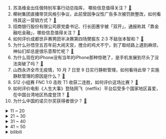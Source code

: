 1. 苏洛维金出任俄特别军事行动总指挥， 哪些信息值得关注？ [:link:](https://www.zhihu.com/question/558239499)
2. 椰树集团直播带货风格引争议，此前曾因争议性广告多次被罚款整改，如何看待其这一营销方式？ [:link:](https://www.zhihu.com/question/558206344)
3. 招商银行股份有限公司原党委书记、行长田惠宇被「双开」，通报称其「靠金融吃金融」，哪些信息值得关注？ [:link:](https://www.zhihu.com/question/558171591)
4. 如何评价成都世乒赛男团半决赛第四场樊振东 2:3 不敌张本智和？ [:link:](https://www.zhihu.com/question/558224831)
5. 为什么孙悟空五百年前大闹天宫，搅合的鸡犬不宁，到了取经路上遇到麻烦，神仙们却总是很乐意帮忙呢？ [:link:](https://www.zhihu.com/question/547312154)
6. 为什么现在的iPhone没有当年的iPhone那种惊艳了，是手机发展到尽头了没法突破了吗？ [:link:](https://www.zhihu.com/question/556006932)
7. 山西永济全市无疫情，10 月 7 日至 9 日实行静默管理，如何看待此举？实施静默管理的原因是什么？ [:link:](https://www.zhihu.com/question/558174333)
8. S12 小组赛 FNC 1:0 击败 T1 收获二连胜，如何评价这场比赛？ [:link:](https://www.zhihu.com/question/558272671)
9. 如何评价电影《人生大事》登陆网飞（netflix）平台后受多个国家地区喜爱，在中国台湾地区热度登顶？ [:link:](https://www.zhihu.com/question/557430899)
10. 为什么中国的诺贝尔奖获得者很少？ [:link:](https://www.zhihu.com/question/395750796)
<details>
<summary>11 ~ 20</summary>

11. 财政部称 1 至 8 月全国发行地方政府债券 60474 亿元，如何看待此数据？释放了哪些信号？ [:link:](https://www.zhihu.com/question/558182424)
12. 孙悟空既然学到了长生之道，为何又因阳寿已尽去大闹地府？ [:link:](https://www.zhihu.com/question/34832301)
13. 如何看待广州一女子 6000 元买实木沙发发现内部全是水泥？从法律角度分析商家应该承担哪些责任？ [:link:](https://www.zhihu.com/question/558158780)
14. 外交部回应马斯克发表涉台言论「台湾问题是中国内政」，有哪些值得关注的信息？ [:link:](https://www.zhihu.com/question/558208853)
15. 泽连斯基会后悔把乌克兰带到现在的境地吗？ [:link:](https://www.zhihu.com/question/558222391)
16. 2022 世乒赛男团半决赛中国队 3:2 险胜日本队晋级决赛，如何评价本场比赛？ [:link:](https://www.zhihu.com/question/558205658)
17. 研究称「悲伤孤独比吸烟更加速衰老」，如何看待此研究结论？有哪些缓解抑郁的心理小技巧值得分享？ [:link:](https://www.zhihu.com/question/558208027)
18. S12 小组赛 EDG 1:0 击败 C9 拿下首胜，如何评价这场比赛？ [:link:](https://www.zhihu.com/question/558274164)
19. 如何看待微软22年转正挂了所有日常实习生？ [:link:](https://www.zhihu.com/question/557506449)
20. S12 小组赛 TES 1:0 轻松击败 GAM 收获开门红，如何评价这场比赛？ [:link:](https://www.zhihu.com/question/558277761)
</details>
<details>
<summary>21 ~ 30</summary>

21. 名校毕业却混得很差是怎样一种体验？ [:link:](https://www.zhihu.com/question/62836213)
22. 你认为俄乌战争最终会以什么结果结束？ [:link:](https://www.zhihu.com/question/555106077)
23. 每天一小时英语 ，一年能达到什么水平? [:link:](https://www.zhihu.com/question/500545055)
24. 我想知道为什么要努力学习? [:link:](https://www.zhihu.com/question/558176452)
25. 印尼大使称普京、泽连斯基都将赴巴厘岛参加 G20 ，这或将是两人俄乌冲突后首次同框，哪些信息值得关注？ [:link:](https://www.zhihu.com/question/558188719)
26. 为什么人会不由自主地觉得猫可爱？ [:link:](https://www.zhihu.com/question/293963726)
27. 杭州最贵的小区是哪里？ [:link:](https://www.zhihu.com/question/406592416)
28. 新国标插座为什么不设计成两脚和三脚兼容共用？ [:link:](https://www.zhihu.com/question/557597792)
29. 什么是「无效」的关心？ [:link:](https://www.zhihu.com/question/53345403)
30. 乌方称克里米亚大桥事件仅仅是一个开始，俄罗斯的占领将被全部驱除，这意味着什么？释放了什么信号？ [:link:](https://www.zhihu.com/question/558204575)
</details>
<details>
<summary>31 ~ 40</summary>

31. 如何看待中方回应美对芯片实施新的出口管制，称「美方将科技和经贸问题政治化工具化武器化只会反噬自身」？ [:link:](https://www.zhihu.com/question/558211994)
32. 除了水以外，茶、咖啡、饮料、酒、牛奶，这五种饮品哪种最适合日常饮用？ [:link:](https://www.zhihu.com/question/555012193)
33. 国庆档 15 亿票房创 8 年来最低，业内人士称「影片数量和体量不足以支撑」，如何看待国庆档票房低迷？ [:link:](https://www.zhihu.com/question/558182893)
34. 如何评价通用汽车创始人威廉杜兰特？ [:link:](https://www.zhihu.com/question/554160289)
35. 如何看待DeepMind最新的AI系统AlphaTensor可以发现矩阵相乘的求解方法？ [:link:](https://www.zhihu.com/question/557880171)
36. 教师资格证能一次性过吗？ [:link:](https://www.zhihu.com/question/382580647)
37. 你有没有感觉这几年CPU性能有点过剩？如何避免多花冤枉钱呢？ [:link:](https://www.zhihu.com/question/552474507)
38. 老人床头抠洞塞钱两年存了三万多，关键时刻派上用场，老一辈人为何喜欢存钱不消费？如何看待他们的存钱理念？ [:link:](https://www.zhihu.com/question/557370859)
39. 有哪些古籍是曾经失传，到近现代才被重新发现的？ [:link:](https://www.zhihu.com/question/266446300)
40. 世贸组织预测全球贸易在 22 年下半年将失去增长动能，23 年增速大幅放缓，有何影响？各国将如何应对？ [:link:](https://www.zhihu.com/question/558184989)
</details>
<details>
<summary>41 ~ 50</summary>

41. 因涉嫌「严重不当行为」英国贸易大臣被解职， 如何看待英国新政府成立一个月已被丑闻所困扰？ [:link:](https://www.zhihu.com/question/558165259)
42. 你认为，在职场中，态度和能力哪个更重要？为什么？ [:link:](https://www.zhihu.com/question/556504293)
43. 华人首富旗下交易所被黑客打劫，2 小时被盗取 200 万枚币安币，损失高达 7 亿元，具体情况如何？ [:link:](https://www.zhihu.com/question/558163460)
44. 2021 年柳州螺蛳粉全产业链销售收入达到 501 亿元人民币，螺蛳粉产业带来哪些启示？哪些值得借鉴？ [:link:](https://www.zhihu.com/question/558178672)
45. 哪个瞬间让你觉得数学充满魅力？ [:link:](https://www.zhihu.com/question/509006128)
46. 你觉得 S12 全球总决赛哪支战队将夺得总冠军？ [:link:](https://www.zhihu.com/question/556061034)
47. 截至 9 月底，全国汽车保有量达 3.15 亿辆，汽车驾驶人 4.61 亿人，哪些信息值得关注？ [:link:](https://www.zhihu.com/question/558176272)
48. 2022年还有不到两个月结束，你的人生进行的怎么样？ [:link:](https://www.zhihu.com/question/558081053)
49. AI 绘画崛起，绘圈是否会迎来毁灭？ [:link:](https://www.zhihu.com/question/558154770)
50. 《塞尔达》的 DLC 为什么叫季票? [:link:](https://www.zhihu.com/question/397799170)
</details><details>
<summary>bilibili</summary>

1. 【赵文卓踢刀】我真的劝了卓哥好久才勉强答应我说：那这次就不放剑气了吧！ [:link:](//www.bilibili.com/video/BV1cP41177FL)
2. 《原神》妮露角色PV——「曼舞流连」 [:link:](//www.bilibili.com/video/BV1NP411J7KM)
3. 坚持热爱1万小时，就是普通人的逆袭捷径 [:link:](//www.bilibili.com/video/BV1ft4y1F7Bf)
4. 当我找了一堆up主重考科目二，公布成绩的时候我傻眼了… [:link:](//www.bilibili.com/video/BV1fG4y1W7dN)
5. 我本以为手打大铁锅已经是我的极限了，直到我遇到了手打牛肉丸.... [:link:](//www.bilibili.com/video/BV1NG4y1s7B3)
6. 哪国总理登上过UFO？【奇葩小国41】 [:link:](//www.bilibili.com/video/BV1YN4y1N76N)
7. 也许 这就是命 [:link:](//www.bilibili.com/video/BV1cT411N7MZ)
8. 当得了诺贝尔奖后第一天上班 全场掌声雷动，然后… [:link:](//www.bilibili.com/video/BV1yT411P7in)
9. 外卖小哥：这是你点的啵啵奶茶哦！ [:link:](//www.bilibili.com/video/BV1BR4y197CT)
10. 哪个鬼才教你这么二创的？！DNA都给我创碎了！ [:link:](//www.bilibili.com/video/BV1fB4y1L7Se)
<details>
<summary>11 ~ 20</summary>

11. 可我确实也会嫉妒啊... [:link:](//www.bilibili.com/video/BV1AT411N7LT)
12. 【潮王】我不信谁敢穿这样上街 [:link:](//www.bilibili.com/video/BV1Ye4y167oz)
13. 王老菊教你断剑奇侠（第二季01）- 雷氏侠义传 [:link:](//www.bilibili.com/video/BV1C8411x7wo)
14. 我们已经是成熟的川渝四大美男了~ [:link:](//www.bilibili.com/video/BV11T411P7u8)
15. 【十月霸权】转生成为魔剑亚托克斯~暗裔的奇妙冒险（第一集） [:link:](//www.bilibili.com/video/BV1MG4y1s79t)
16. 带女朋友去算命...算 了 个 鬼 ？！！ [:link:](//www.bilibili.com/video/BV1EB4y1j76F)
17. 比完了，级别第五，对手很优秀，我继续努力，谢谢各位粉丝的支持。 [:link:](//www.bilibili.com/video/BV1C24y197f4)
18. 【Stray Kids】"CASE 143" M/V [:link:](//www.bilibili.com/video/BV1jG411E7jh)
19. 再遛遛狗命没了 [:link:](//www.bilibili.com/video/BV1iW4y1n7RV)
20. 截瘫消防员急需救命治疗，全网寻找这几位医生教授！！！ [:link:](//www.bilibili.com/video/BV198411x7XH)
</details>
<details>
<summary>21 ~ 30</summary>

21. 只因兄弟结婚，我们整了个顶级好活 [:link:](//www.bilibili.com/video/BV1TW4y1H7zy)
22. 超市里3块钱一袋的东西，有人用命来捡 [:link:](//www.bilibili.com/video/BV1e24y197Co)
23. 贫穷限制了我的想象 [:link:](//www.bilibili.com/video/BV1vt4y1c73V)
24. 好好同大家道个别吧，我要为小芋圆挣生活费去了 [:link:](//www.bilibili.com/video/BV1ZR4y1971B)
25. 被央视批评，榨干年轻人的“上瘾行为”：我们正在变成文化穷人 [:link:](//www.bilibili.com/video/BV1Gt4y1c75z)
26. 鸭子淋雨一动不动？ [:link:](//www.bilibili.com/video/BV1zG4y1H7kd)
27. 现在好了！就连最后的灯也熄灭了！ [:link:](//www.bilibili.com/video/BV1At4y1c7i1)
28. 居然在奶茶里，喝出指甲 [:link:](//www.bilibili.com/video/BV1eR4y197Xv)
29. ⚡擦 大 哥⚡ [:link:](//www.bilibili.com/video/BV1se4y1n7pV)
30. 国服也有十连五金啦！！ [:link:](//www.bilibili.com/video/BV1zV4y157Hb)
</details>
<details>
<summary>31 ~ 40</summary>

31. 【周淑怡x咬人猫x欣小萌】❤️  三人一起！爱你！ [:link:](//www.bilibili.com/video/BV1GG4y1W7qr)
32. 我点高香敬神明 抵我心中意难平 [:link:](//www.bilibili.com/video/BV1J24y197CR)
33. 别被网络上的猫骗了，这才是真实的猫叫🤣 [:link:](//www.bilibili.com/video/BV1MN4y1A7zg)
34. 《守望先锋》“归来”动画短片：雾子 [:link:](//www.bilibili.com/video/BV1324y197pm)
35. 破防！突然告诉女友我们要分开异地恋一年…她崩溃了？ [:link:](//www.bilibili.com/video/BV19e411j7RS)
36. 我打了10000局排位，只为这一局的胜利！！ [:link:](//www.bilibili.com/video/BV1D8411s7ty)
37. 全 员 奸 臣 [:link:](//www.bilibili.com/video/BV14g411Y7iy)
38. 出差回家发现三只猫都中毒了！连夜送去抢救才活下来 到底谁干的？ [:link:](//www.bilibili.com/video/BV1DT411P7gM)
39. 广州.阿一鲍鱼   厨子探店¥700？ [:link:](//www.bilibili.com/video/BV12e4y1H7du)
40. 国庆第二天，给大家普及一个知识 [:link:](//www.bilibili.com/video/BV16V4y1N7jn)
</details>
<details>
<summary>41 ~ 50</summary>

41. 今儿去打卡拉斯维加斯一家美式薯条餐厅！你们觉得这100刀花的值吗？ [:link:](//www.bilibili.com/video/BV1TT411P7Bo)
42. 考研，但书被吃了…… [:link:](//www.bilibili.com/video/BV1ne411j7ci)
43. 这五个神器确实强大…… [:link:](//www.bilibili.com/video/BV1m841147N8)
44. 胆小者勿入 [:link:](//www.bilibili.com/video/BV14e4y1z7gn)
45. 妈妈！我要吃柚子！（不是我！！） [:link:](//www.bilibili.com/video/BV1oe4y1z7mi)
46. 本地帮会太有礼貌！香港古惑仔带老婆来海南做客，漠叔买车票送站。 [:link:](//www.bilibili.com/video/BV1HV4y1K7iZ)
47. 红墙下的南风 [:link:](//www.bilibili.com/video/BV1614y1a714)
48. 每一步都在意料之外 [:link:](//www.bilibili.com/video/BV15B4y1E7Pf)
49. 你一定没见过真正的五星观赏鱼 [:link:](//www.bilibili.com/video/BV11e4y1J7ZC)
50. 我结婚以后，这些美少女就托付给你们了【阅片无数特别篇】 [:link:](//www.bilibili.com/video/BV1qe411j79j)
</details>
<details>
<summary>51 ~ 60</summary>

51. 米其林推荐的北京烤鸭店，北京人吃了都说地道，每天排队两小时【怎么这么值ep52-四季民福】 [:link:](//www.bilibili.com/video/BV1914y1876N)
52. 家里每顿饭的量，让我觉得我找到了以后下岗再就业的出路 [:link:](//www.bilibili.com/video/BV1Ne4y1n71Z)
53. 护食这方面我没服过谁 [:link:](//www.bilibili.com/video/BV1Be411j7Qd)
54. 80岁了就别像个小孩子一样抢菜了 [:link:](//www.bilibili.com/video/BV1W8411x7pD)
55. 【S12全球总决赛】小组赛 10月8日 Gen.G vs RNG [:link:](//www.bilibili.com/video/BV1pN4y1A7CC)
56. 被疫情偷走的时间，被我抢回来了。 [:link:](//www.bilibili.com/video/BV1Z14y187e8)
57. 【阿斗】血色婚礼名场面来袭，堪称美剧反转之最！美剧史诗巨作《权力的游戏》第12期 [:link:](//www.bilibili.com/video/BV1L8411x7m1)
58. 原来猫猫也有强迫症！ [:link:](//www.bilibili.com/video/BV1F24y1R7jk)
59. 赛博朋克，但是真人版 [:link:](//www.bilibili.com/video/BV1Wd4y1q7zk)
60. 汤姆家到底多有钱？贫穷限制了我的想象！ [:link:](//www.bilibili.com/video/BV1Rg411a7x8)
</details>
<details>
<summary>61 ~ 70</summary>

61. 秀男友界的天花板！！！ [:link:](//www.bilibili.com/video/BV1iT411P7uR)
62. 百事可乐无糖X王者荣耀集结登场，劲爽出击 [:link:](//www.bilibili.com/video/BV1uG4y1s77V)
63. 吃光就是我们公司的工作内容 [:link:](//www.bilibili.com/video/BV1JN4y1N7hk)
64. 当你尝试将虚假广告做成游戏... [:link:](//www.bilibili.com/video/BV1Ue4y1H7ER)
65. 男生宿舍，当你有一个喜欢种花的室友 [:link:](//www.bilibili.com/video/BV1Fe411j7LA)
66. 关于我家狗被困在板凳上一宿这件事…. [:link:](//www.bilibili.com/video/BV12e4y1i7pJ)
67. 玩大了，明天就结婚了，婚纱拍成这样能用吗 [:link:](//www.bilibili.com/video/BV1314y1h7up)
68. 我们提前拿到了Ti11的周边... [:link:](//www.bilibili.com/video/BV1jT411P7Yv)
69. 等个红绿灯上蹿下跳的真热闹，二八大杠 [:link:](//www.bilibili.com/video/BV1Qe4y1i7ZA)
70. 兄 弟 游 戏【TheShy的奇妙冒险03】 [:link:](//www.bilibili.com/video/BV1Ue4y1J7i1)
</details>
<details>
<summary>71 ~ 80</summary>

71. 【罗伊Roi】Viva La Vida丨生命万岁 [:link:](//www.bilibili.com/video/BV19W4y1n7ni)
72. 一口气看完，死神1-366集！4小时大片！还记得月牙天冲吗？ [:link:](//www.bilibili.com/video/BV1NB4y1j7gr)
73. 爱运动的小哥哥一枚吖～ [:link:](//www.bilibili.com/video/BV1YD4y1y7JH)
74. 【丧病中配】如果2077的CV来配音《赛博朋克：边缘行者》（第二话） [:link:](//www.bilibili.com/video/BV1re4y1i7CD)
75. 我的致郁系爱情！ [:link:](//www.bilibili.com/video/BV1C24y197ze)
76. 四视角看LBL撞车GNR，众神之战爆发，战歌接连响起，年度最强组排！ [:link:](//www.bilibili.com/video/BV1bt4y1c7LJ)
77. 自由落体的铁砧【太离谱了Ridiculous】 [:link:](//www.bilibili.com/video/BV1ce411T7LM)
78. 物业大哥搭讪富二代女大学生业主？难说！【慧小媛】 [:link:](//www.bilibili.com/video/BV1gP41177jx)
79. “当我死后，世界开始爱我”| 𝓛𝓸𝓿𝓲𝓷𝓰 𝓥𝓲𝓷𝓬𝓮𝓷𝓽 [:link:](//www.bilibili.com/video/BV1bt4y1c7SG)
80. 平替中的平替，省钱攻略战斗机！ [:link:](//www.bilibili.com/video/BV1dD4y1y7oL)
</details>
<details>
<summary>81 ~ 90</summary>

81. 25年了，我们再也拍不出这么轰轰烈烈的故事了，一部国产史诗电影！《红河谷》 [:link:](//www.bilibili.com/video/BV1xN4y1A7GA)
82. 打扮成公主，假装公主病回老家，爸妈居然！！！ [:link:](//www.bilibili.com/video/BV1g8411x71q)
83. 华农兄弟：国庆长假，陆陆续续的人来玩，宰鹅宰猪招待一下 [:link:](//www.bilibili.com/video/BV1DW4y1n7Jm)
84. 日本的烧烤有啥不一样？一顿烧烤自助要580/人，到底吃些啥？ [:link:](//www.bilibili.com/video/BV14D4y1y7rp)
85. 聊聊令人深恶痛绝的elo机制，无奈，我们只有一条建议 [:link:](//www.bilibili.com/video/BV1RT411P7st)
86. 这怎么就不是狗了？ [:link:](//www.bilibili.com/video/BV1wN4y1A7ok)
87. 最爱深夜的便利店 [:link:](//www.bilibili.com/video/BV1bN4y1P7ZP)
88. 没有任何悬念 [:link:](//www.bilibili.com/video/BV1jg411Y7Sh)
89. 第一次去鬼畜区up家，一不小心露出鸡脚...... [:link:](//www.bilibili.com/video/BV1UT411P7sR)
90. 袁隆平：该吃几两干饭就吃几两干饭，搂底浆！ [:link:](//www.bilibili.com/video/BV1cT411N76s)
</details>
<details>
<summary>91 ~ 100</summary>

91. 不怕小偷技术高，就怕小偷懂音乐 [:link:](//www.bilibili.com/video/BV1ue4y1q7ci)
92. 如何快速给猫剪指甲 [:link:](//www.bilibili.com/video/BV1F14y1776g)
93. 【高校冰淇淋】福师大学姐申请出战⚡️ [:link:](//www.bilibili.com/video/BV1J14y1h7aN)
94. 【鬼畜电影】熊出没之熊心归去（79分钟完整版） [:link:](//www.bilibili.com/video/BV1Ae4y167UD)
95. 【白TV】0基础·DIY电脑装机教程2022-2025(完整版) [:link:](//www.bilibili.com/video/BV1N14y1h7fC)
96. 当老婆在我通讯录里发现了陌生女人的名字… [:link:](//www.bilibili.com/video/BV1R8411x7hj)
97. 笑不活了 [:link:](//www.bilibili.com/video/BV13t4y1c7GU)
98. 最近在研究新的逃跑方式 [:link:](//www.bilibili.com/video/BV1iV4y157L4)
99. 进来看万叶教你丝滑转刀 [:link:](//www.bilibili.com/video/BV1KR4y1o7aZ)
100. 中文系小伙走火入魔，在洛河里背诵《洛神赋》 [:link:](//www.bilibili.com/video/BV1HN4y1N7w5)
</details></details>